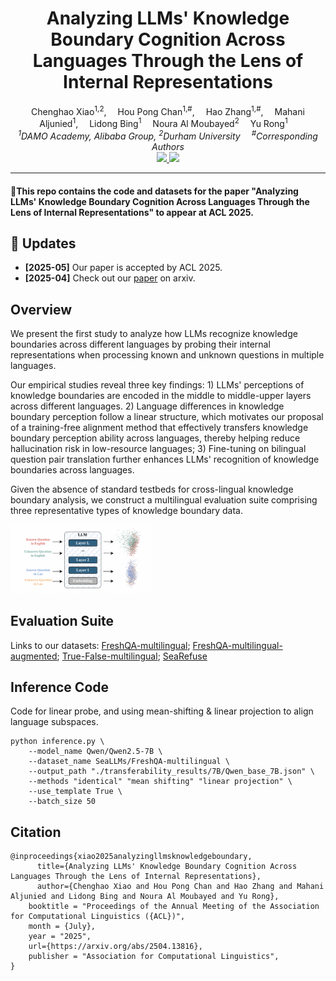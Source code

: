 <div align="center">

<h1>Analyzing LLMs' Knowledge Boundary Cognition Across Languages Through the Lens of Internal Representations</h1>

<div>
    <a target='_blank'>Chenghao Xiao<sup>1,2</sup>,</a>&emsp;
    <a target='_blank'>Hou Pong Chan<sup>1,#</sup>,</a>&emsp;
    <a target='_blank'>Hao Zhang<sup>1,#</sup>,</a>&emsp;
    <a target='_blank'>Mahani Aljunied<sup>1</sup>,</a>&emsp;
    <a target='_blank'>Lidong Bing<sup>1</sup></a>&emsp;
    <a target='_blank'>Noura Al Moubayed<sup>2</sup></a>&emsp;
    <a target='_blank'>Yu Rong<sup>1</sup></a>&emsp;
</div>

<div>
    <em><sup>1</sup>DAMO Academy, Alibaba Group, <sup>2</sup>Durham University</em>&emsp;
    <em><sup>#</sup>Corresponding Authors</em>
</div>

<div align="center">
  <a href="https://arxiv.org/pdf/2504.13816">
    <img src="https://img.shields.io/badge/Paper-arXiv-red">
  </a>
  <a href="https://huggingface.co/collections/SeaLLMs/evaluation-suite-for-hallucination-of-multilingual-llms-6842674a542c9011f1bfbefb">
    <img src="https://img.shields.io/badge/%F0%9F%A4%97%20Hugging%20Face-Collections-blue">
  </a>
</div>


---

</div>


#### 🌟This repo contains the code and datasets for the paper "Analyzing LLMs' Knowledge Boundary Cognition Across Languages Through the Lens of Internal Representations" to appear at ACL 2025.

## 🎉 Updates
- **[2025-05]** Our paper is accepted by ACL 2025.
- **[2025-04]** Check out our [paper](https://arxiv.org/pdf/2504.13816) on arxiv.

## Overview
We present the first study to analyze how LLMs recognize knowledge boundaries across different languages by probing their internal representations when processing known and unknown questions in multiple languages. 

Our empirical studies reveal three key findings: 1) LLMs' perceptions of knowledge boundaries are encoded in the middle to middle-upper layers across different languages. 2) Language differences in knowledge boundary perception follow a linear structure, which motivates our proposal of a training-free alignment method that effectively transfers knowledge boundary perception ability across languages, thereby helping reduce hallucination risk in low-resource languages; 3) Fine-tuning on bilingual question pair translation further enhances LLMs' recognition of knowledge boundaries across languages. 

Given the absence of standard testbeds for cross-lingual knowledge boundary analysis, we construct a multilingual evaluation suite comprising three representative types of knowledge boundary data.

<div align='left'><img src="./assets/knowledge_boundary_intro.png"  alt="NAME" width="45%"/></div>

<!--We are updating all code and resources.-->

## Evaluation Suite
Links to our datasets:
[FreshQA-multilingual](https://huggingface.co/datasets/SeaLLMs/FreshQA-multilingual); [FreshQA-multilingual-augmented](https://huggingface.co/datasets/SeaLLMs/FreshQA-multilingual-augmented); [True-False-multilingual](https://huggingface.co/datasets/SeaLLMs/TrueFalse-Statements-multilingual); [SeaRefuse](https://huggingface.co/datasets/SeaLLMs/SeaRefuse-test)

## Inference Code
Code for linear probe, and using mean-shifting \& linear projection to align language subspaces.
```
python inference.py \
    --model_name Qwen/Qwen2.5-7B \
    --dataset_name SeaLLMs/FreshQA-multilingual \
    --output_path "./transferability_results/7B/Qwen_base_7B.json" \
    --methods "identical" "mean shifting" "linear projection" \
    --use_template True \
    --batch_size 50
```

## Citation
```
@inproceedings{xiao2025analyzingllmsknowledgeboundary,
      title={Analyzing LLMs' Knowledge Boundary Cognition Across Languages Through the Lens of Internal Representations}, 
      author={Chenghao Xiao and Hou Pong Chan and Hao Zhang and Mahani Aljunied and Lidong Bing and Noura Al Moubayed and Yu Rong},
    booktitle = "Proceedings of the Annual Meeting of the Association for Computational Linguistics ({ACL})",
    month = {July},
    year = "2025",
    url={https://arxiv.org/abs/2504.13816}, 
    publisher = "Association for Computational Linguistics",
}
```
